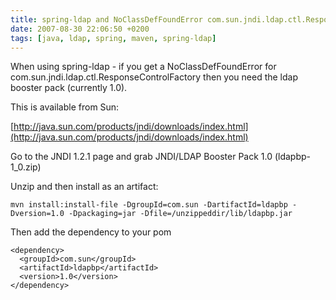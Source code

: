 ```yaml
---
title: spring-ldap and NoClassDefFoundError com.sun.jndi.ldap.ctl.ResponseControlFactory
date: 2007-08-30 22:06:50 +0200
tags: [java, ldap, spring, maven, spring-ldap]
---
```


When using spring-ldap - if you get a NoClassDefFoundError for com.sun.jndi.ldap.ctl.ResponseControlFactory then you need the ldap booster pack (currently 1.0).

This is available from Sun:

[http://java.sun.com/products/jndi/downloads/index.html](http://java.sun.com/products/jndi/downloads/index.html)

Go to the JNDI 1.2.1 page and grab JNDI/LDAP Booster Pack 1.0 (ldapbp-1_0.zip)

Unzip and then install as an artifact:

    mvn install:install-file -DgroupId=com.sun -DartifactId=ldapbp -Dversion=1.0 -Dpackaging=jar -Dfile=/unzippeddir/lib/ldapbp.jar

Then add the dependency to your pom

    <dependency>
      <groupId>com.sun</groupId>
      <artifactId>ldapbp</artifactId>
      <version>1.0</version>
    </dependency>
